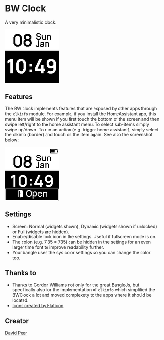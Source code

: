 # BW Clock
A very minimalistic clock.

![](screenshot.png)

## Features
The BW clock implements features that are exposed by other apps through the `clkinfo` module.
For example, if you install the HomeAssistant app, this menu item will be shown if you first
touch the bottom of the screen and then swipe left/right to the home assistant menu. To select
sub-items simply swipe up/down. To run an action (e.g. trigger home assistant), simply select the clkinfo (border) and touch on the item again. See also the screenshot below:

![](screenshot_3.png)


## Settings
- Screen: Normal (widgets shown), Dynamic (widgets shown if unlocked) or Full (widgets are hidden).
- Enable/disable lock icon in the settings. Useful if fullscreen mode is on.
- The colon (e.g. 7:35 = 735) can be hidden in the settings for an even larger time font to improve readability further.
- Your bangle uses the sys color settings so you can change the color too.

## Thanks to
- Thanks to Gordon Williams not only for the great BangleJs, but specifically also for the implementation of `clkinfo` which simplified the BWClock a lot and moved complexety to the apps where it should be located.
- <a href="https://www.flaticon.com/free-icons/" title="Icons">Icons created by Flaticon</a>

## Creator
[David Peer](https://github.com/peerdavid)
